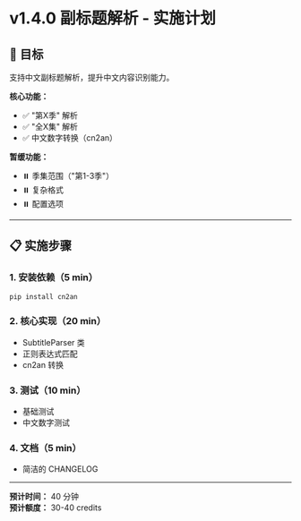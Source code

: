 # v1.4.0 副标题解析 - 实施计划

## 🎯 目标

支持中文副标题解析，提升中文内容识别能力。

**核心功能：**
- ✅ "第X季" 解析
- ✅ "全X集" 解析
- ✅ 中文数字转换（cn2an）

**暂缓功能：**
- ⏸️ 季集范围（"第1-3季"）
- ⏸️ 复杂格式
- ⏸️ 配置选项

---

## 📋 实施步骤

### 1. 安装依赖（5 min）
```bash
pip install cn2an
```

### 2. 核心实现（20 min）
- SubtitleParser 类
- 正则表达式匹配
- cn2an 转换

### 3. 测试（10 min）
- 基础测试
- 中文数字测试

### 4. 文档（5 min）
- 简洁的 CHANGELOG

---

**预计时间：** 40 分钟  
**预计额度：** 30-40 credits
